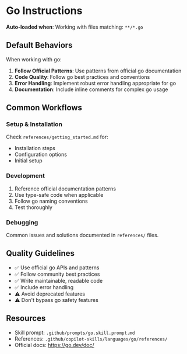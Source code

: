 # Go Instructions

**Auto-loaded when**: Working with files matching: `**/*.go`

## Default Behaviors

When working with go:

1. **Follow Official Patterns**: Use patterns from official go documentation
2. **Code Quality**: Follow go best practices and conventions
3. **Error Handling**: Implement robust error handling appropriate for go
4. **Documentation**: Include inline comments for complex go usage

## Common Workflows

### Setup & Installation

Check `references/getting_started.md` for:
- Installation steps
- Configuration options
- Initial setup

### Development

1. Reference official documentation patterns
2. Use type-safe code when applicable
3. Follow go naming conventions
4. Test thoroughly

### Debugging

Common issues and solutions documented in `references/` files.

## Quality Guidelines

- ✅ Use official go APIs and patterns
- ✅ Follow community best practices
- ✅ Write maintainable, readable code
- ✅ Include error handling
- ⚠️ Avoid deprecated features
- ⚠️ Don't bypass go safety features

## Resources

- Skill prompt: `.github/prompts/go.skill.prompt.md`
- References: `.github/copilot-skills/languages/go/references/`
- Official docs: https://go.dev/doc/
